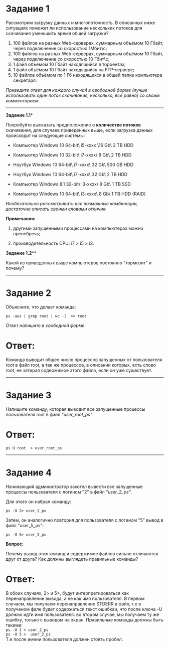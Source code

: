 # Задание 1

Рассмотрим загрузку данных и многопоточность. В описанных ниже ситуациях поможет ли использование нескольких потоков для скачивания уменьшить время общей загрузки?  
1. 100 файлов на разных Web-серверах, суммарным объёмом 10 Гбайт, через подключение со скоростью 1Мбит\с;
2. 100 файлов на разных Web-серверах, суммарным объёмом 10 Гбайт, через подключение со скоростью 10 Гбит\с;
3. 1 файл объёмом 10 Гбайт находящийся в торрентах;
4. 1 файл объёмом 10 Гбайт находящийся на FTP-сервере;
5. 10 файлов объёмом по 1 Гб находящихся в общей папке компьютера секретаря.

*Приведите ответ для каждого случай в свободной форме (лучше использовать один поток скачивания, несколько, всё равно) со своим комментарием.*

---

**Задание 1.1***

Попробуйте высказать предположение о **количестве потоков** скачивания, для случаев приведенных выше, если загрузка данных происходит на следующие системы:

- Компьютер Windows 10 64-bit\ i5-xxxx \16 Gb\ 2 TB HDD
- Компьютер Windows 10 32-bit\ i7-xxxx\ 8 Gb\ 2 TB HDD
- Ноутбук Windows 10 64-bit\ i7-xxxx\ 32 Gb\ 500 GB HDD
- Ноутбук Windows 10 64-bit\ i7-xxxx\ 32 Gb\ 2 TB HDD

- Компьютер Windows 8.1 32-bit\ i3-xxxx\ 8 Gb\ 1 TB SSD

- Компьютер Windows 10 64-bit\ i3-xxxx\ 8 Gb\ 1 TB HDD (RAID)

*Необязательно рассматривать все возможные комбинации, достаточно описать своими словами отличия.*

**Примечания:**

1) другими запущенными процессами на компьютерах можно пренебречь;

2) производительность CPU: i7 > i5 > i3.


**Задание 1.2****

Какой из приведенных выше компьютеров постоянно "тормозит" и почему?

---

# Задание 2

Объясните, что делает команда:

`ps -aux | grep root | wc -l  >> root`

*Ответ напишите в свободной форме.*

# Ответ:
Команда выводит общее число процессов запущенных от пользователя root в файл root, а так же процессов, в описании которых, есть слово root, не затирая содержимое этого файла, если он уже существует.

---

# Задание 3

Напишите команду, которая выводит все запущенные процессы пользователя root в файл *"user_root_ps"*.

# Ответ:
```ps U root  > user_root_ps```

---

# Задание 4

Начинающий администратор захотел вывести все запущенные процессы пользователя с логином "2" в файл *"user_2_ps"*.

Для этого он набрал команду:

`ps -U 2> user_2_ps`

Затем, он аналогично повторил для пользователя с логином "5" вывод в файл "user_5_ps":

`ps -U 5> user_5_ps`

**Вопрос:** 

Почему вывод этих команд и содержимое файлов сильно отличаются друг от друга?  Как должны выглядеть правильные команды?

# Ответ:
В обоих случаях, 2> и 5>, будут интерпретироваться как перенаправление вывода, а не как имя пользователя. В первом случаем, мы получаем перенаправление STDERR в файл, т.е в полученом фале будет содержаться текст ошибкаи, что после ключа -U должно идти имя пользователя. во втором случае, мы получаем ту же ошибку, только с выводом на экран.
Правильные команды должны быть такими:  
```ps -U 2 > user_2_ps```  
```ps -U 5 >  user_2_ps```  
Т.е после имени пользователя должен стоять пробел.
